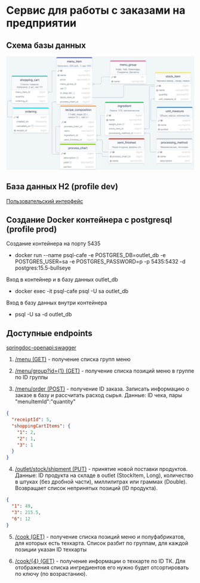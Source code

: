 # Сервис для работы с заказами на предприятии

## Схема базы данных

<img src="src/main/resources/static/SQL_Schema.PNG" alt="Схема SQL" width="900"/>

## База данных H2 (profile dev)

[Пользовательский интерфейс](http://localhost:8080/h2-ui/)

## Создание Docker контейнера с postgresql (profile prod)

Создание контейнера на порту 5435

* docker run --name psql-cafe -e POSTGRES_DB=outlet_db -e POSTGRES_USER=sa -e POSTGRES_PASSWORD=p -p 5435:5432
  -d postgres:15.5-bullseye

Вход в контейнер и в базу данных outlet_db

* docker exec -it psql-cafe psql -U sa outlet_db

Вход в базу данных внутри контейнера

* psql -U sa -d outlet_db

## Доступные endpoints

[springdoc-openapi:swagger](localhost:8080/swagger-ui/index.html)

1. [/menu (GET)](http://localhost:8080/menu) - получение списка групп меню

2. [/menu/group?id={1} (GET)](http://localhost:8080/menu/group?id=1) - получение списка
   позиций меню в группе по ID группы

3. [/menu/order (POST)](http://localhost:8080/menu/order) - получение ID заказа.
   Записать информацию о заказе в базу и рассчитать расход сырья.
   Данные: ID чека, пары "menuItemId":"quantity"

```json
{
  "receiptId": 5,
  "shoppingCartItems": {
    "1": 2,
    "2": 1,
    "3": 1
  }
}
```

4. [/outlet/stock/shipment (PUT)](http://localhost:8080/outlet/stock/shipment) - принятие
   новой поставки продуктов. Данные: ID продукта на складе в outlet (StockItem, Long),
   количество в штуках (без дробной части), миллилитрах или граммах (Double).
   Возвращает список непринятых позиций (ID продукта).

```json
{
  "1": 49,
  "3": 215.5,
  "6": 12
}
```

5. [/cook (GET)](http://localhost:8080/cook) - получение списка позиций меню и полуфабрикатов,
   для которых есть техкарта. Список разбит по группам, для каждой позиции указан ID техкарты

6. [/cook/{4} (GET)](http://localhost:8080/cook/4) - получение информации о техкарте по ID ТК. Для
   отображения списка ингредиентов его нужно будет отсортировать по ключу (по возрастанию).

